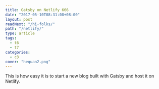 ```yaml
---
title: Gatsby on Netlify 666
date: "2017-05-10T08:31:08+08:00"
layout: post
readNext: "/hi-folks/"
path: "/netlify/"
type: article
tags:
  - t6
  - t7
categories:
  - c3
cover: "hequan2.png"
---
```


This is how easy it is to start a new blog built with Gatsby and host it on Netlify.
